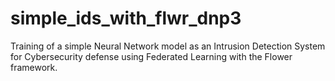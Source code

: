 # simple_ids_with_flwr_dnp3
Training of a simple Neural Network model as an Intrusion Detection System for Cybersecurity defense using Federated Learning with the Flower framework.
